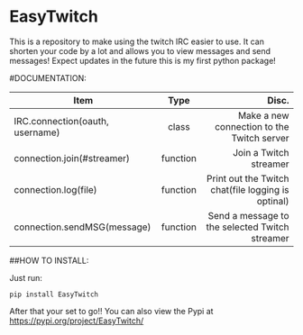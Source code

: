 # EasyTwitch
This is a repository to make using the twitch IRC easier to use. It can shorten your code by a lot and allows you to view messages and send messages! Expect updates in the future this is my first python package!

#DOCUMENTATION:

|Item                                | Type   | Disc.                                                     |
| -----------------------------------|:------:|----------------------------------------------------------:|
|IRC.connection(oauth, username)     |class   |Make a new connection to the Twitch server                 |
|connection.join(#streamer)          |function|Join a Twitch streamer                                     |
|connection.log(file)                |function|Print out the Twitch chat(file logging is optinal)         |
|connection.sendMSG(message)         |function|Send a message to the selected Twitch streamer             |


##HOW TO INSTALL:

Just run:
```
pip install EasyTwitch
```
After that your set to go!! You can also view the Pypi at https://pypi.org/project/EasyTwitch/
